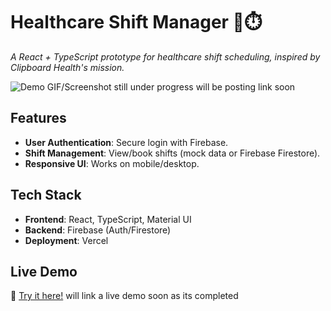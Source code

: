 # Healthcare Shift Manager 🏥⏱️  
*A React + TypeScript prototype for healthcare shift scheduling, inspired by Clipboard Health's mission.*  

![Demo GIF/Screenshot](your-demo-link-here)  still under progress will be posting link soon 

## **Features**  
- **User Authentication**: Secure login with Firebase.  
- **Shift Management**: View/book shifts (mock data or Firebase Firestore).  
- **Responsive UI**: Works on mobile/desktop.  

## **Tech Stack**  
- **Frontend**: React, TypeScript, Material UI  
- **Backend**: Firebase (Auth/Firestore)  
- **Deployment**: Vercel  

## **Live Demo**  
🔗 [Try it here!](your-vercel-link)  will link a live demo soon as its completed 


